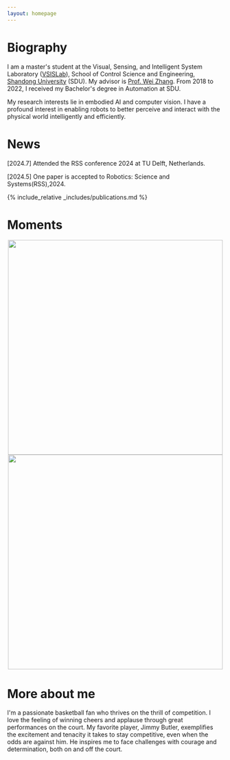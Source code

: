 ```yaml
---
layout: homepage
---
```


# Biography

I am a master's student at the Visual, Sensing, and Intelligent System Laboratory ([VSISLab](http://www.vsislab.com/)), School of Control Science and Engineering, [Shandong University](https://www.en.sdu.edu.cn/) (SDU). My advisor is [Prof. Wei Zhang](https://ieeexplore.ieee.org/author/37085379581). From 2018 to 2022, I received my Bachelor's degree in Automation at SDU.

My research interests lie in embodied AI and computer vision. I have a profound interest in enabling robots to better perceive and interact with the physical world intelligently and efficiently.



# News
[2024.7] Attended the RSS conference 2024 at TU Delft, Netherlands.

[2024.5] One paper is accepted to Robotics: Science and Systems(RSS),2024.


{% include_relative _includes/publications.md %}

# Moments
<p align = "center">    
<img  src="/assets/img/RSS.jpg" width="500" />
<img  src="/assets/img/RSS2.jpg" width="500" />
</p>

# More about me
I'm a passionate basketball fan who thrives on the thrill of competition. I love the feeling of winning cheers and applause through great performances on the court. My favorite player, Jimmy Butler, exemplifies the excitement and tenacity it takes to stay competitive, even when the odds are against him. He inspires me to face challenges with courage and determination, both on and off the court.
